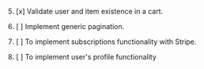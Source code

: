 5. [x] Validate user and item existence in a cart.

6. [ ] Implement generic pagination.

7. [ ] To implement subscriptions functionality with Stripe.

8. [ ] To implement user's profile functionality

